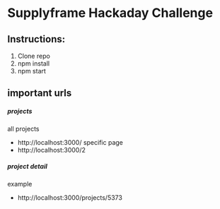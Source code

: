 # Supplyframe Hackaday Challenge

## Instructions:

1. Clone repo
2. npm install
3. npm start

## important urls

##### projects

all projects

- http://localhost:3000/
  specific page
- http://localhost:3000/2

##### project detail

example

- http://localhost:3000/projects/5373
